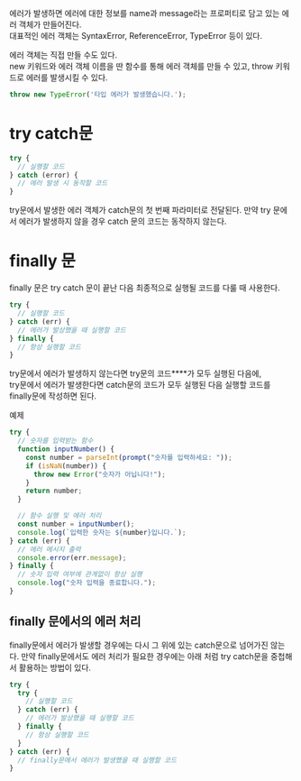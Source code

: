 에러가 발생하면 에러에 대한 정보를 name과 message라는 프로퍼티로 담고 있는 에러 객체가 만들어진다.  
대표적인 에러 객체는 SyntaxError, ReferenceError, TypeError 등이 있다.

에러 객체는 직접 만들 수도 있다.  
new 키워드와 에러 객체 이름을 딴 함수를 통해 에러 객체를 만들 수 있고, throw 키워드로 에러를 발생시킬 수 있다.
```javascript
throw new TypeError('타입 에러가 발생했습니다.');
```

# try catch문
```javascript
try {
  // 실행할 코드
} catch (error) {
  // 에러 발생 시 동작할 코드
}
```
try문에서 발생한 에러 객체가 catch문의 첫 번째 파라미터로 전달된다. 만약 try 문에서 에러가 발생하지 않을 경우 catch 문의 코드는 동작하지 않는다.

# finally 문
finally 문은 try catch 문이 끝난 다음 최종적으로 실행될 코드를 다룰 때 사용한다.

```javascript
try {
  // 실행할 코드
} catch (err) {
  // 에러가 발상했을 때 실행할 코드
} finally {
  // 항상 실행할 코드
}
```
try문에서 에러가 발생하지 않는다면 try문의 코드****가 모두 실행된 다음에,  
try문에서 에러가 발생한다면 catch문의 코드가 모두 실행된 다음 실행할 코드를 finally문에 작성하면 된다.

예제
```javascript
try {
  // 숫자를 입력받는 함수
  function inputNumber() {
    const number = parseInt(prompt("숫자를 입력하세요: "));
    if (isNaN(number)) {
      throw new Error("숫자가 아닙니다!");
    }
    return number;
  }

  // 함수 실행 및 에러 처리
  const number = inputNumber();
  console.log(`입력한 숫자는 ${number}입니다.`);
} catch (err) {
  // 에러 메시지 출력
  console.error(err.message);
} finally {
  // 숫자 입력 여부에 관계없이 항상 실행
  console.log("숫자 입력을 종료합니다.");
}
```

## finally 문에서의 에러 처리
finally문에서 에러가 발생할 경우에는 다시 그 위에 있는 catch문으로 넘어가진 않는다.
만약 finally문에서도 에러 처리가 필요한 경우에는 아래 처럼 try catch문을 중첩해서 활용하는 방법이 있다.

```javascript
try {
  try {
    // 실행할 코드
  } catch (err) {
    // 에러가 발상했을 때 실행할 코드
  } finally {
    // 항상 실행할 코드
  }
} catch (err) {
  // finally문에서 에러가 발생했을 때 실행할 코드
}
```
